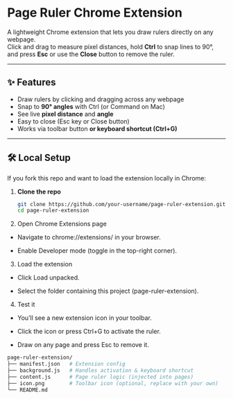 # Page Ruler Chrome Extension

A lightweight Chrome extension that lets you draw rulers directly on any webpage.  
Click and drag to measure pixel distances, hold **Ctrl** to snap lines to 90°, and press **Esc** or use the **Close** button to remove the ruler.

---

## ✨ Features
- Draw rulers by clicking and dragging across any webpage
- Snap to **90° angles** with Ctrl (or Command on Mac)
- See live **pixel distance** and **angle**
- Easy to close (Esc key or Close button)
- Works via toolbar button **or keyboard shortcut (Ctrl+G)**

---

## 🛠️ Local Setup

If you fork this repo and want to load the extension locally in Chrome:

1. **Clone the repo**
   ```bash
   git clone https://github.com/your-username/page-ruler-extension.git
   cd page-ruler-extension

2. Open Chrome Extensions page

- Navigate to chrome://extensions/
 in your browser.

- Enable Developer mode (toggle in the top-right corner).

3. Load the extension

- Click Load unpacked.

- Select the folder containing this project (page-ruler-extension).

4. Test it

- You’ll see a new extension icon in your toolbar.

- Click the icon or press Ctrl+G to activate the ruler.

- Draw on any page and press Esc to remove it.

```bash
page-ruler-extension/
├── manifest.json   # Extension config
├── background.js   # Handles activation & keyboard shortcut
├── content.js      # Page ruler logic (injected into pages)
├── icon.png        # Toolbar icon (optional, replace with your own)
└── README.md
```